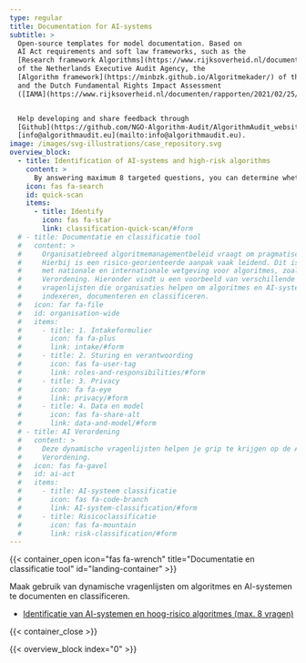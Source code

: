 ```yaml
---
type: regular
title: Documentation for AI-systems
subtitle: >
  Open-source templates for model documentation. Based on
  AI Act requirements and soft law frameworks, such as the
  [Research framework Algorithms](https://www.rijksoverheid.nl/documenten/rapporten/2023/07/11/onderzoekskader-algoritmes-adr-2023#:~:text=De%20Auditdienst%20Rijk%20heeft%20een,risico's%20beheerst%20\(kunnen\)%20worden.)
  of the Netherlands Executive Audit Agency, the
  [Algorithm framework](https://minbzk.github.io/Algoritmekader/) of the Dutch Ministry of the Interior
  and the Dutch Fundamental Rights Impact Assessment
  ([IAMA](https://www.rijksoverheid.nl/documenten/rapporten/2021/02/25/impact-assessment-mensenrechten-en-algoritmes)). 


  Help developing and share feedback through
  [Github](https://github.com/NGO-Algorithm-Audit/AlgorithmAudit_website) or via
  [info@algorithmaudit.eu](mailto:info@algorithmaudit.eu).
image: /images/svg-illustrations/case_repository.svg
overview_block:
  - title: Identification of AI-systems and high-risk algorithms
    content: >
      By answering maximum 8 targeted questions, you can determine whether a data-driven application qualifies as an AI-system or as an impactful algorithm. Complete the dynamic questionnaire to find out.
    icon: fas fa-search
    id: quick-scan
    items:
      - title: Identify
        icon: fas fa-star
        link: classification-quick-scan/#form
  # - title: Documentatie en classificatie tool
  #   content: >
  #     Organisatiebreed algoritmemanagementbeleid vraagt om pragmatische kaders.
  #     Hierbij is een risico-georienteerde aanpak vaak leidend. Dit is in lijn
  #     met nationale en internationale wetgeving voor algoritmes, zoals de AI
  #     Verordening. Hieronder vindt u een voorbeeld van verschillende dynamische
  #     vragenlijsten die organisaties helpen om algoritmes en AI-systemen te
  #     indexeren, documenteren en classificeren.
  #   icon: far fa-file
  #   id: organisation-wide
  #   items:
  #     - title: 1. Intakeformulier
  #       icon: fa fa-plus
  #       link: intake/#form
  #     - title: 2. Sturing en verantwoording
  #       icon: fas fa-user-tag
  #       link: roles-and-responsibilities/#form
  #     - title: 3. Privacy
  #       icon: fa fa-eye
  #       link: privacy/#form
  #     - title: 4. Data en model
  #       icon: fas fa-share-alt
  #       link: data-and-model/#form
  # - title: AI Verordening
  #   content: >
  #     Deze dynamische vragenlijsten helpen je grip te krijgen op de AI
  #     Verordening.
  #   icon: fas fa-gavel
  #   id: ai-act
  #   items:
  #     - title: AI-systeem classificatie
  #       icon: fas fa-code-branch
  #       link: AI-system-classification/#form
  #     - title: Risicoclassificatie
  #       icon: fas fa-mountain
  #       link: risk-classification/#form
---
```


{{< container_open icon="fas fa-wrench" title="Documentatie en classificatie tool" id="landing-container" >}}

Maak gebruik van dynamische vragenlijsten om algoritmes en AI-systemen te documenten en classificeren.

* [Identificatie van AI-systemen en hoog-risico algoritmes (max. 8 vragen)](#quick-scan)

{{< container_close >}}

{{< overview_block index="0" >}}

<!-- {{< overview_block index="1" >}}

{{< overview_block index="2" >}} -->
